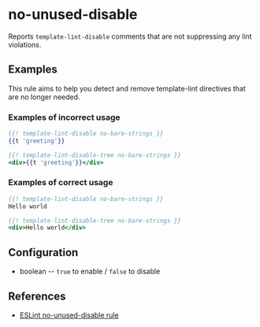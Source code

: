 # no-unused-disable

Reports `template-lint-disable` comments that are not suppressing any lint violations.

## Examples

This rule aims to help you detect and remove template-lint directives that are no longer needed.

### Examples of **incorrect** usage

```hbs
{{! template-lint-disable no-bare-strings }}
{{t 'greeting'}}
```

```hbs
{{! template-lint-disable-tree no-bare-strings }}
<div>{{t 'greeting'}}</div>
```

### Examples of **correct** usage

```hbs
{{! template-lint-disable no-bare-strings }}
Hello world
```

```hbs
{{! template-lint-disable-tree no-bare-strings }}
<div>Hello world</div>
```

## Configuration

- boolean -- `true` to enable / `false` to disable

## References

- [ESLint no-unused-disable rule](https://eslint.org/docs/rules/no-unused-disable)
